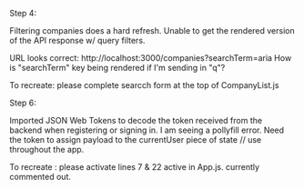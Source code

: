 Step 4:

Filtering companies does a hard refresh. Unable to get the rendered version of the API response w/ query filters.

URL looks correct: http://localhost:3000/companies?searchTerm=aria
How is "searchTerm" key being rendered if I'm sending in "q"?

To recreate: please complete searcch form at the top of CompanyList.js

Step 6: 

Imported JSON Web Tokens to decode the token received from the backend when registering or signing in. I am seeing a pollyfill error. Need the token to assign payload to the currentUser piece of state // use throughout the app.

To recreate : please activate lines 7 & 22 active in App.js. currently commented out.